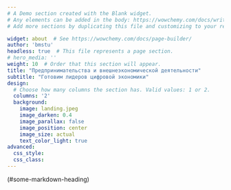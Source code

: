 ```yaml
---
# A Demo section created with the Blank widget.
# Any elements can be added in the body: https://wowchemy.com/docs/writing-markdown-latex/
# Add more sections by duplicating this file and customizing to your requirements.

widget: about  # See https://wowchemy.com/docs/page-builder/
author: 'bmstu'
headless: true  # This file represents a page section.
# hero_media: ''
weight: 10  # Order that this section will appear.
title: "Предпринимательства и внешнеэкономической деятельности"
subtitle: "Готовим лидеров цифровой экономики"
design:
  # Choose how many columns the section has. Valid values: 1 or 2.
  columns: '2'
  background:
    image: landing.jpeg
    image_darken: 0.4
    image_parallax: false
    image_position: center
    image_size: actual
    text_color_light: true
advanced:
  css_style:
  css_class:
---
```


(#some-markdown-heading)




